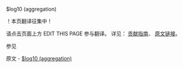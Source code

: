  $log10 (aggregation)

 ！本页翻译征集中！

请点击页面上方 EDIT THIS PAGE 参与翻译。
详见：
[贡献指南]( https://github.com/JinMuInfo/MongoDB-Manual-zh/blob/master/CONTRIBUTING.md )、
[原文链接](  https://docs.mongodb.com/manual/reference/operator/aggregation/log10/  )。

 参见

原文 - [$log10 (aggregation)]( https://docs.mongodb.com/manual/reference/operator/aggregation/log10/ )

